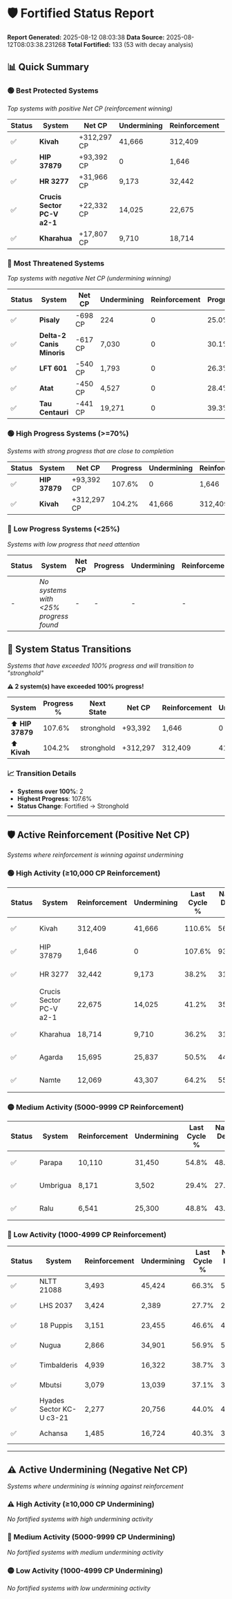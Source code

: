 # 🛡️ Fortified Status Report

**Report Generated:** 2025-08-12 08:03:38
**Data Source:** 2025-08-12T08:03:38.231268
**Total Fortified:** 133 (53 with decay analysis)

## 📊 Quick Summary

### 🟢 **Best Protected Systems**
*Top systems with positive Net CP (reinforcement winning)*

| Status | System | Net CP | Undermining | Reinforcement | Progress |
|--------|--------|--------|-------------|---------------|----------|
| ✅ | **Kivah** | +312,297 CP | 41,666 | 312,409 | 104.2% |
| ✅ | **HIP 37879** | +93,392 CP | 0 | 1,646 | 107.6% |
| ✅ | **HR 3277** | +31,966 CP | 9,173 | 32,442 | 36.8% |
| ✅ | **Crucis Sector PC-V a2-1** | +22,332 CP | 14,025 | 22,675 | 39.0% |
| ✅ | **Kharahua** | +17,807 CP | 9,710 | 18,714 | 34.7% |

### 🔴 **Most Threatened Systems**
*Top systems with negative Net CP (undermining winning)*

| Status | System | Net CP | Undermining | Reinforcement | Progress |
|--------|--------|--------|-------------|---------------|----------|
| ✅ | **Pisaly** | -698 CP | 224 | 0 | 25.0% |
| ✅ | **Delta-2 Canis Minoris** | -617 CP | 7,030 | 0 | 30.1% |
| ✅ | **LFT 601** | -540 CP | 1,793 | 0 | 26.3% |
| ✅ | **Atat** | -450 CP | 4,527 | 0 | 28.4% |
| ✅ | **Tau Centauri** | -441 CP | 19,271 | 0 | 39.3% |

### 🟢 **High Progress Systems (>=70%)**
*Systems with strong progress that are close to completion*

| Status | System | Net CP | Progress | Undermining | Reinforcement |
|--------|--------|--------|----------|-------------|---------------|
| ✅ | **HIP 37879** | +93,392 CP | 107.6% | 0 | 1,646 |
| ✅ | **Kivah** | +312,297 CP | 104.2% | 41,666 | 312,409 |

### 🔴 **Low Progress Systems (<25%)**
*Systems with low progress that need attention*

| Status | System | Net CP | Progress | Undermining | Reinforcement |
|--------|--------|--------|----------|-------------|---------------|
| - | *No systems with <25% progress found* | - | - | - | - |
## 🔄 System Status Transitions  
*Systems that have exceeded 100% progress and will transition to "stronghold"*

**⚠️ 2 system(s) have exceeded 100% progress!**

| System | Progress % | Next State | Net CP | Reinforcement | Undermining | 
|--------|------------|-------------|--------|---------------|-------------|
| ⬆️ **HIP 37879** | 107.6% | stronghold | +93,392 | 1,646 | 0 |
| ⬆️ **Kivah** | 104.2% | stronghold | +312,297 | 312,409 | 41,666 |

### 📈 Transition Details
- **Systems over 100%**: 2
- **Highest Progress**: 107.6%
- **Status Change**: Fortified → Stronghold

---

## 🛡️ Active Reinforcement (Positive Net CP)
*Systems where reinforcement is winning against undermining*

### 🟢 High Activity (≥10,000 CP Reinforcement)

| Status | System | Reinforcement | Undermining | Last Cycle % | Natural Decay % | Current Progress % | Current CP | Net CP | Activity |
|--------|--------|---------------|-------------|--------------|-----------------|-------------------|------------|--------|----------|
| ✅ | Kivah | 312,409 | 41,666 | 110.6% | 56.15% | 104.2% | 677,300 | +312,297 | 🟢 High Reinforcement |
| ✅ | HIP 37879 | 1,646 | 0 | 107.6% | 93.23% | 107.6% | 699,399 | +93,392 | 🟢 High Reinforcement |
| ✅ | HR 3277 | 32,442 | 9,173 | 38.2% | 31.88% | 36.8% | 239,200 | +31,966 | 🟢 High Reinforcement |
| ✅ | Crucis Sector PC-V a2-1 | 22,675 | 14,025 | 41.2% | 35.56% | 39.0% | 253,500 | +22,332 | 🟢 High Reinforcement |
| ✅ | Kharahua | 18,714 | 9,710 | 36.2% | 31.96% | 34.7% | 225,550 | +17,807 | 🟢 High Reinforcement |
| ✅ | Agarda | 15,695 | 25,837 | 50.5% | 44.16% | 46.5% | 302,250 | +15,181 | 🟢 High Reinforcement |
| ✅ | Namte | 12,069 | 43,307 | 64.2% | 55.95% | 57.5% | 373,750 | +10,046 | 🟢 High Reinforcement |

### 🟡 Medium Activity (5000-9999 CP Reinforcement)

| Status | System | Reinforcement | Undermining | Last Cycle % | Natural Decay % | Current Progress % | Current CP | Net CP | Activity |
|--------|--------|---------------|-------------|--------------|-----------------|-------------------|------------|--------|----------|
| ✅ | Parapa | 10,110 | 31,450 | 54.8% | 48.49% | 50.0% | 325,000 | +9,835 | 🟡 Medium Reinforcement |
| ✅ | Umbrigua | 8,171 | 3,502 | 29.4% | 27.71% | 28.9% | 187,850 | +7,721 | 🟡 Medium Reinforcement |
| ✅ | Ralu | 6,541 | 25,300 | 48.8% | 43.94% | 44.9% | 291,850 | +6,257 | 🟡 Medium Reinforcement |

### 🔴 Low Activity (1000-4999 CP Reinforcement)

| Status | System | Reinforcement | Undermining | Last Cycle % | Natural Decay % | Current Progress % | Current CP | Net CP | Activity |
|--------|--------|---------------|-------------|--------------|-----------------|-------------------|------------|--------|----------|
| ✅ | NLTT 21088 | 3,493 | 45,424 | 66.3% | 58.81% | 59.3% | 385,450 | +3,213 | 🔵 Low Reinforcement |
| ✅ | LHS 2037 | 3,424 | 2,389 | 27.7% | 26.85% | 27.3% | 177,450 | +2,921 | 🔵 Low Reinforcement |
| ✅ | 18 Puppis | 3,151 | 23,455 | 46.6% | 42.56% | 43.0% | 279,500 | +2,850 | 🔵 Low Reinforcement |
| ✅ | Nugua | 2,866 | 34,901 | 56.9% | 51.09% | 51.5% | 334,750 | +2,664 | 🔵 Low Reinforcement |
| ✅ | Timbalderis | 4,939 | 16,322 | 38.7% | 35.80% | 36.2% | 235,300 | +2,615 | 🔵 Low Reinforcement |
| ✅ | Mbutsi | 3,079 | 13,039 | 37.1% | 34.71% | 35.1% | 228,150 | +2,560 | 🔵 Low Reinforcement |
| ✅ | Hyades Sector KC-U c3-21 | 2,277 | 20,756 | 44.0% | 40.51% | 40.8% | 265,200 | +1,895 | 🔵 Low Reinforcement |
| ✅ | Achansa | 1,485 | 16,724 | 40.3% | 37.53% | 37.7% | 245,050 | +1,104 | 🔵 Low Reinforcement |


---

## ⚠️ Active Undermining (Negative Net CP)
*Systems where undermining is winning against reinforcement*

### ⚠️ High Activity (≥10,000 CP Undermining)

*No fortified systems with high undermining activity*

### 🔶 Medium Activity (5000-9999 CP Undermining)

*No fortified systems with medium undermining activity*

### 🟡 Low Activity (1000-4999 CP Undermining)

*No fortified systems with low undermining activity*
